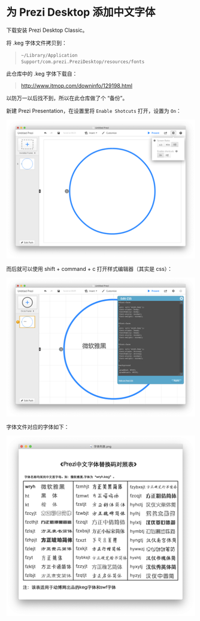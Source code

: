 # 为 Prezi Desktop 添加中文字体

下载安装 Prezi Desktop Classic。

将 .keg 字体文件拷贝到：

> ```~/Library/Application Support/com.prezi.PreziDesktop/resources/fonts```

此仓库中的 .keg 字体下载自：

> http://www.itmop.com/downinfo/129198.html

以防万一以后找不到，所以在此仓库做了个 “备份”。

新建 Prezi Presentation，在设置里将 ```Enable Shotcuts``` 打开，设置为 ```On```：

![](images/enableshotcuts.png)

而后就可以使用 shift + command + c 打开样式编辑器（其实是 css）：

![](images/editcss.png)

字体文件对应的字体如下：

![](images/fontslist.png)
